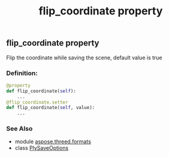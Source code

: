 ﻿---
title: flip_coordinate property
second_title: Aspose.3D for Python via .NET API References
description: 
type: docs
weight: 90
url: /python-net/aspose.threed.formats/plysaveoptions/flip_coordinate/
is_root: false
---

## flip_coordinate property


Flip the coordinate while saving the scene, default value is true
### Definition:
```python
@property
def flip_coordinate(self):
    ...
@flip_coordinate.setter
def flip_coordinate(self, value):
    ...
```

### See Also
* module [aspose.threed.formats](../../)
* class [PlySaveOptions](/3d/python-net/aspose.threed.formats/plysaveoptions)
